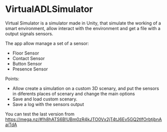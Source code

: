 # VirtualADLSimulator
Virtual Simulator is a simulator made in Unity, that simulate the working of a smart environment, allow interact with the environment and get a file with a output signals sensors.

The app allow manage a set of a sensor:

* Floor Sensor
* Contact Sensor
* Button Sensor
* Presence Sensor

Points:

- Allow create a simulation on a custom 3D scenary, and put the sensors in diferents places of scenary and change the main options
- Save and load custom scenary.
- Save a log with the sensors output


You can test the last version from https://mega.nz/#!h8hATS6B!UBm0zR4kJTO0Vx2jT4tJ6Ev5GQ2tIfOrbtjbnAaiTdA
